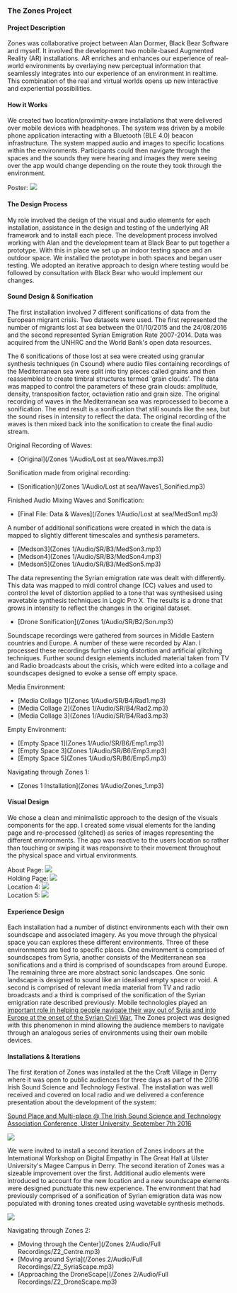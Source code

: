 ### The Zones Project

#### Project Description
Zones was collaborative project between Alan Dormer, Black Bear Software and myself.
It involved the development two mobile-based Augmented Reality (AR) installations. AR enriches and enhances our experience of real-world environments by overlaying new perceptual information that seamlessly integrates into our experience of an environment in realtime. This combination of the real and virtual worlds opens up new interactive and experiential possibilities.

#### How it Works
We created two location/proximity-aware installations that were delivered over mobile devices with headphones. The system was driven by a mobile phone application interacting with a Bluetooth (BLE 4.0) beacon infrastructure. The system mapped audio and images to specific locations within the environments. Participants could then navigate through the spaces and the sounds they were hearing and images they were seeing over the app would change depending on the route they took through the environment.  

Poster:
<img src="images/Poster.png?raw=true"/><br/>

#### The Design Process
My role involved the design of the visual and audio elements for each installation, assistance in the design and testing of the underlying AR framework and to install each piece. The development process involved working with Alan and the development team at Black Bear to put together a prototype. With this in place we set up an indoor testing space and an outdoor space. We installed the prototype in both spaces and began user testing. We adopted an iterative approach to design where testing would be followed by consultation with Black Bear who would implement our changes.

#### Sound Design & Sonification
The first installation involved 7 different sonifications of data from the European migrant crisis. Two datasets were used. The first represented the number of migrants lost at sea between the 01/10/2015 and the 24/08/2016 and the second represented Syrian Emigration Rate 2007-2014. Data was acquired from the UNHRC and the World Bank's open data resources.

The 6 sonifications of those lost at sea were created using granular synthesis techniques (in Csound) where audio files containing recordings of the Mediterranean sea were split into tiny pieces called grains and then reassembled to create timbral structures termed 'grain clouds'. The data was mapped to control the parameters of these grain clouds: amplitude, density, transposition factor, octaviation ratio and grain size. The original recording of waves in the Mediterranean sea was  reprocessed to become a sonification. The end result is a sonification that still sounds like the sea, but the sound rises in intensity to reflect the data. The original recording of the waves is then mixed back into the sonification to create the final audio stream.

Original Recording of Waves:
- [Original](/Zones 1/Audio/Lost at sea/Waves.mp3)

Sonification made from original recording:
- [Sonification](/Zones 1/Audio/Lost at sea/Waves1_Sonified.mp3)

Finished Audio Mixing Waves and Sonification:
- [Final File: Data & Waves](/Zones 1/Audio/Lost at sea/MedSon1.mp3)

A number of additional sonifications were created in which the data is mapped to slightly different timescales and synthesis parameters.

- [Medson3](Zones 1/Audio/SR/B3/MedSon3.mp3)
- [Medson4](Zones 1/Audio/SR/B3/MedSon4.mp3)
- [Medson5](Zones 1/Audio/SR/B3/MedSon5.mp3)

The data representing the Syrian emigration rate was dealt with differently. This data was mapped to midi control change (CC) values and used to control the level of distortion applied to a tone that was synthesised using wavetable synthesis techniques in Logic Pro X. The results is a drone that grows in intensity to reflect the changes in the original dataset.

- [Drone Sonification](/Zones 1/Audio/SR/B2/Son.mp3)

Soundscape recordings were gathered from sources in Middle Eastern countries and Europe. A number of these were recorded by Alan.
I processed these recordings further using distortion and artificial glitching techniques. Further sound design elements included material taken from TV and Radio broadcasts about the crisis, which were edited into a collage and soundscapes designed to evoke a sense off empty space.

Media Environment:
- [Media Collage 1](Zones 1/Audio/SR/B4/Rad1.mp3)
- [Media Collage 2](Zones 1/Audio/SR/B4/Rad2.mp3)
- [Media Collage 3](Zones 1/Audio/SR/B4/Rad3.mp3)

Empty Environment:
- [Empty Space 1](Zones 1/Audio/SR/B6/Emp1.mp3)
- [Empty Space 3](Zones 1/Audio/SR/B6/Emp3.mp3)
- [Empty Space 5](Zones 1/Audio/SR/B6/Emp5.mp3)

Navigating through Zones 1:
- [Zones 1 Installation](Zones 1/Audio/Zones_1.mp3)

#### Visual Design
We chose a clean and minimalistic approach to the design of the visuals components for the app. I created some visual elements for the landing page and re-processed (glitched) as series of images representing the different environments. The app was reactive to the users location so rather than touching or swiping it was responsive to their movement throughout the physical space and virtual environments.

About Page:
<img src="images/app/about.png?raw=true"/><br/>
Holding Page:
<img src="images/app/hold.png?raw=true"/><br/>
Location 4:
<img src="images/app/page4.png?raw=true"/><br/>
Location 5:
<img src="images/app/page5.png?raw=true"/><br/>

#### Experience Design
Each installation had a number of distinct environments each with their own soundscape and associated imagery. As you move through the physical space you can explores these different environments. Three of these environments are tied to specific places. One environment is comprised of soundscapes from Syria, another consists of the Mediterranean sea sonifications and a third is comprised of soundscapes from around Europe. The remaining three are more abstract sonic landscapes. One sonic landscape is designed to sound like an idealised empty space or void.  A second is comprised of relevant media material from TV and radio broadcasts and a third is comprised of the sonification of the Syrian emigration rate described previously.
Mobile technologies played an [important role in helping people navigate their way out of Syria and into Europe at the onset of the Syrian Civil War.](https://www.wired.com/2015/12/smartphone-syrian-refugee-crisis/) The Zones project was designed with this phenomenon in mind allowing the audience members to navigate through an analogous series of environments using their own mobile devices.

#### Installations & Iterations
The first iteration of Zones was installed at the the Craft Village in Derry where it was open to public audiences for three days as part of the 2016 Irish Sound Science and Technology Festival. The installation was well received and covered on local radio and we delivered a conference presentation about the development of the system:

[Sound Place and Multi-place @ The Irish Sound Science and Technology Association Conference, Ulster University, September 7th 2016](https://drive.google.com/file/d/1GuGESpqTsXv98x-d86LRmn9hikweBm5n/view)

<img src="images/craft_village.jpg?raw=true"/><br/>

We were invited to install a second iteration of Zones indoors at the International Workshop on Digital Empathy in The Great Hall at Ulster University's Magee Campus in Derry.
The second iteration of Zones was a sizeable improvement over the first. Additional audio elements were introduced to account for the new location and a new soundscape elements were designed punctuate this new experience. The environment that had previously comprised of a sonification of Syrian emigration data was now populated with droning tones created using wavetable synthesis methods.

<img src="images/great_hall.jpg?raw=true"/><br/>

Navigating through Zones 2:
- [Moving through the Center](/Zones 2/Audio/Full Recordings/Z2_Centre.mp3)
- [Moving around Syria](/Zones 2/Audio/Full Recordings/Z2_SyriaScape.mp3)
- [Approaching the DroneScape](/Zones 2/Audio/Full Recordings/Z2_DroneScape.mp3)
